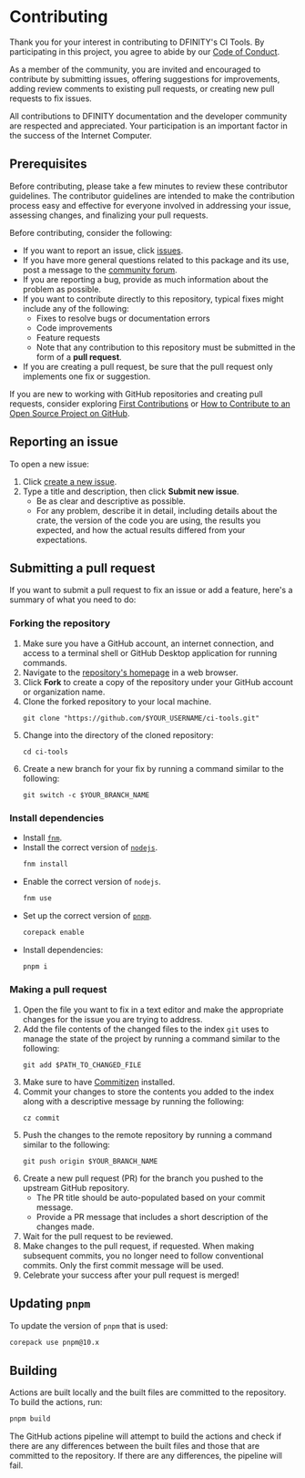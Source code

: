 # Contributing

Thank you for your interest in contributing to DFINITY's CI Tools.
By participating in this project, you agree to abide by our [Code of Conduct](./CODE_OF_CONDUCT.md).

As a member of the community, you are invited and encouraged to contribute by submitting issues, offering suggestions for improvements, adding review comments to existing pull requests, or creating new pull requests to fix issues.

All contributions to DFINITY documentation and the developer community are respected and appreciated.
Your participation is an important factor in the success of the Internet Computer.

## Prerequisites

Before contributing, please take a few minutes to review these contributor guidelines.
The contributor guidelines are intended to make the contribution process easy and effective for everyone involved in addressing your issue, assessing changes, and finalizing your pull requests.

Before contributing, consider the following:

- If you want to report an issue, click [issues](https://github.com/dfinity/ci-tools/issues).
- If you have more general questions related to this package and its use, post a message to the [community forum](https://forum.dfinity.org/).
- If you are reporting a bug, provide as much information about the problem as possible.
- If you want to contribute directly to this repository, typical fixes might include any of the following:
  - Fixes to resolve bugs or documentation errors
  - Code improvements
  - Feature requests
  - Note that any contribution to this repository must be submitted in the form of a **pull request**.
- If you are creating a pull request, be sure that the pull request only implements one fix or suggestion.

If you are new to working with GitHub repositories and creating pull requests, consider exploring [First Contributions](https://github.com/firstcontributions/first-contributions) or [How to Contribute to an Open Source Project on GitHub](https://egghead.io/courses/how-to-contribute-to-an-open-source-project-on-github).

## Reporting an issue

To open a new issue:

1. Click [create a new issue](https://github.com/dfinity/ci-tools/issues/new).
2. Type a title and description, then click **Submit new issue**.
   - Be as clear and descriptive as possible.
   - For any problem, describe it in detail, including details about the crate, the version of the code you are using, the results you expected, and how the actual results differed from your expectations.

## Submitting a pull request

If you want to submit a pull request to fix an issue or add a feature, here's a summary of what you need to do:

### Forking the repository

1. Make sure you have a GitHub account, an internet connection, and access to a terminal shell or GitHub Desktop application for running commands.
2. Navigate to the [repository's homepage](https://github.com/dfinity/ci-tools) in a web browser.
3. Click **Fork** to create a copy of the repository under your GitHub account or organization name.
4. Clone the forked repository to your local machine.
   ```shell
   git clone "https://github.com/$YOUR_USERNAME/ci-tools.git"
   ```
5. Change into the directory of the cloned repository:
   ```shell
   cd ci-tools
   ```
6. Create a new branch for your fix by running a command similar to the
   following:
   ```shell
   git switch -c $YOUR_BRANCH_NAME
   ```

### Install dependencies

- Install [`fnm`](https://github.com/Schniz/fnm).
- Install the correct version of [`nodejs`](https://nodejs.org).
  ```bash
  fnm install
  ```
- Enable the correct version of `nodejs`.
  ```bash
  fnm use
  ```
- Set up the correct version of [`pnpm`](https://pnpm.io/).
  ```bash
  corepack enable
  ```
- Install dependencies:
  ```bash
  pnpm i
  ```

### Making a pull request

1. Open the file you want to fix in a text editor and make the appropriate changes for the issue you are trying to address.
2. Add the file contents of the changed files to the index `git` uses to manage the state of the project by running a command similar to the following:
   ```shell
   git add $PATH_TO_CHANGED_FILE
   ```
3. Make sure to have [Commitizen](https://commitizen-tools.github.io/commitizen/#installation) installed.
4. Commit your changes to store the contents you added to the index along with a descriptive message by running the following:
   ```shell
   cz commit
   ```
5. Push the changes to the remote repository by running a command similar to the following:
   ```shell
   git push origin $YOUR_BRANCH_NAME
   ```
6. Create a new pull request (PR) for the branch you pushed to the upstream GitHub repository.
   - The PR title should be auto-populated based on your commit message.
   - Provide a PR message that includes a short description of the changes made.
7. Wait for the pull request to be reviewed.
8. Make changes to the pull request, if requested. When making subsequent commits, you no longer need to follow conventional commits. Only the first commit message will be used.
9. Celebrate your success after your pull request is merged!

## Updating `pnpm`

To update the version of `pnpm` that is used:

```bash
corepack use pnpm@10.x
```

## Building

Actions are built locally and the built files are committed to the repository. To build the actions, run:

```bash
pnpm build
```

The GitHub actions pipeline will attempt to build the actions and check if there are any differences between the built files and those that are committed to the repository. If there are any differences, the pipeline will fail.
